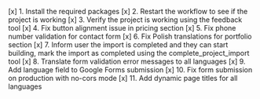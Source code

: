 [x] 1. Install the required packages
[x] 2. Restart the workflow to see if the project is working
[x] 3. Verify the project is working using the feedback tool
[x] 4. Fix button alignment issue in pricing section
[x] 5. Fix phone number validation for contact form
[x] 6. Fix Polish translations for portfolio section
[x] 7. Inform user the import is completed and they can start building, mark the import as completed using the complete_project_import tool
[x] 8. Translate form validation error messages to all languages
[x] 9. Add language field to Google Forms submission
[x] 10. Fix form submission on production with no-cors mode
[x] 11. Add dynamic page titles for all languages